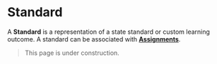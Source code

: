 # Standard
A **Standard** is a representation of a state standard or custom
learning outcome. A standard can be associated with **[Assignments](assignment)**.

> This page is under construction.
